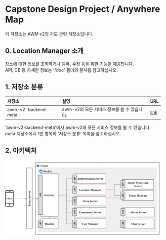 # Capstone Design Project / Anywhere Map
이 저장소는 AWM v2의 지도 관련 저장소입니다.

## 0. Location Manager 소개
장소에 대한 정보를 조회하거나 등록, 수정 등을 위한 기능을 제공합니다.  
API, DB 등 자세한 정보는 '/doc' 폴더의 문서를 참고하십시오.

## 1. 저장소 분류
|저장소|설명|URL|
|:---|:---|:---|
|awm-v2-backend-meta|awm-v2의 모든 서비스 정보를 볼 수 있습니다.|[link](https://github.com/ahr-i/awm-v2-backend-meta)|

'awm-v2-backend-meta'에서 awm-v2의 모든 서비스 정보를 볼 수 있습니다.  
meta 저장소에서 1번 항목의 '저장소 분류' 목록을 참고하십시오.

## 2. 아키텍처
![msa_architecture](./doc/file/image/readme_2.png)
<!--![msa_service](./doc/file/image/readme_2_1.png)-->